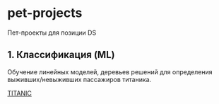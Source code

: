 # pet-projects
Пет-проекты для позиции DS

## 1. Классификация (ML)
Обучение линейных моделей, деревьев решений для определения выживших/невыживших пассажиров титаника. 

[TITANIC](https://github.com/olgavs69/pet-projects/tree/main/titanic)

